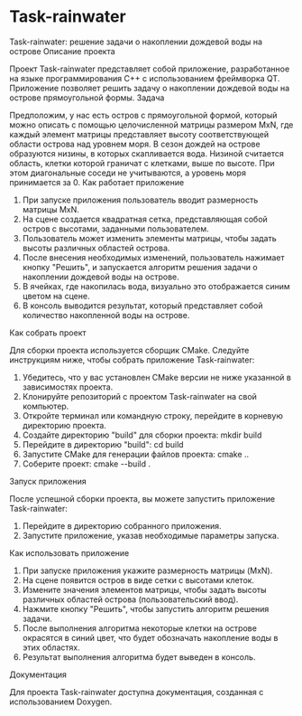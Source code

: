 # Task-rainwater
Task-rainwater: решение задачи о накоплении дождевой воды на острове
Описание проекта

Проект Task-rainwater представляет собой приложение, разработанное на языке программирования C++ с использованием фреймворка QT. Приложение позволяет решить задачу о накоплении дождевой воды на острове прямоугольной формы.
Задача

Предположим, у нас есть остров с прямоугольной формой, который можно описать с помощью целочисленной матрицы размером MxN, где каждый элемент матрицы представляет высоту соответствующей области острова над уровнем моря. В сезон дождей на острове образуются низины, в которых скапливается вода. Низиной считается область, клетки которой граничат с клетками, выше по высоте. При этом диагональные соседи не учитываются, а уровень моря принимается за 0.
Как работает приложение

1. При запуске приложения пользователь вводит размерность матрицы MxN.
2. На сцене создается квадратная сетка, представляющая собой остров с высотами, заданными пользователем.
3. Пользователь может изменить элементы матрицы, чтобы задать высоты различных областей острова.
4. После внесения необходимых изменений, пользователь нажимает кнопку "Решить", и запускается алгоритм решения задачи о накоплении дождевой воды на острове.
5. В ячейках, где накопилась вода, визуально это отображается синим цветом на сцене.
6. В консоль выводится результат, который представляет собой количество накопленной воды на острове.

Как собрать проект

Для сборки проекта используется сборщик CMake. Следуйте инструкциям ниже, чтобы собрать приложение Task-rainwater:

1.  Убедитесь, что у вас установлен CMake версии не ниже указанной в зависимостях проекта.
2.  Клонируйте репозиторий с проектом Task-rainwater на свой компьютер.
3.  Откройте терминал или командную строку, перейдите в корневую директорию проекта.
4.  Создайте директорию "build" для сборки проекта: mkdir build
5.  Перейдите в директорию "build": cd build
6.  Запустите CMake для генерации файлов проекта: cmake ..
7.  Соберите проект: cmake --build .

Запуск приложения

После успешной сборки проекта, вы можете запустить приложение Task-rainwater:

1.  Перейдите в директорию собранного приложения.
2.  Запустите приложение, указав необходимые параметры запуска.

Как использовать приложение
1.  При запуске приложения укажите размерность матрицы (MxN).
2.  На сцене появится остров в виде сетки с высотами клеток.
3.  Измените значения элементов матрицы, чтобы задать высоты различных областей острова (пользовательский ввод).
4.  Нажмите кнопку "Решить", чтобы запустить алгоритм решения задачи.
5.  После выполнения алгоритма некоторые клетки на острове окрасятся в синий цвет, что будет обозначать накопление воды в этих областях.
6.  Результат выполнения алгоритма будет выведен в консоль.

Документация

Для проекта Task-rainwater доступна документация, созданная с использованием Doxygen.
